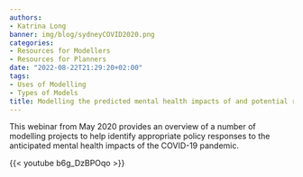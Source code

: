 ```yaml
---
authors:
- Katrina Long
banner: img/blog/sydneyCOVID2020.png
categories:
- Resources for Modellers
- Resources for Planners
date: "2022-08-22T21:29:20+02:00"
tags:
- Uses of Modelling
- Types of Models
title: Modelling the predicted mental health impacts of and potential responses to the early COVID-19 pandemic.
---
```


This webinar from May 2020 provides an overview of a number of modelling projects to help identify appropriate policy responses to the anticipated mental health impacts of the COVID-19 pandemic.

{{< youtube b6g_DzBPOqo >}}
